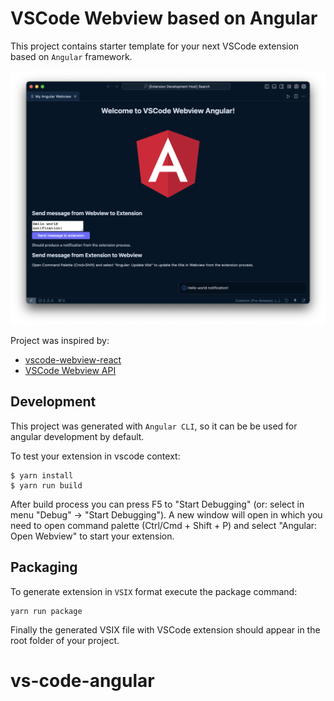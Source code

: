# VSCode Webview based on Angular

This project contains starter template for your next VSCode extension based on `Angular` framework.

<div align="center">
<img src="https://raw.githubusercontent.com/4gray/vscode-webview-angular/master/screenshot.png" width="" alt="Screenshot" title="VSCode Webview Angular" />
</div>

Project was inspired by:

- [vscode-webview-react](https://github.com/rebornix/vscode-webview-react)
- [VSCode Webview API](https://code.visualstudio.com/api/extension-guides/webview)

## Development

This project was generated with `Angular CLI`, so it can be be used for angular development by default.

To test your extension in vscode context:

```
$ yarn install
$ yarn run build
```

After build process you can press F5 to "Start Debugging" (or: select in menu "Debug" -> "Start Debugging"). A new window will open in which you need to open command palette (Ctrl/Cmd + Shift + P) and select "Angular: Open Webview" to start your extension.

## Packaging

To generate extension in `VSIX` format execute the package command:

```
yarn run package
```

Finally the generated VSIX file with VSCode extension should appear in the root folder of your project.
# vs-code-angular
